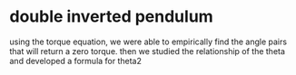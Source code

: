 # double inverted pendulum

using the torque equation, we were able to empirically find the angle pairs that will return a zero torque. then we studied the relationship of the theta and developed a formula for theta2

